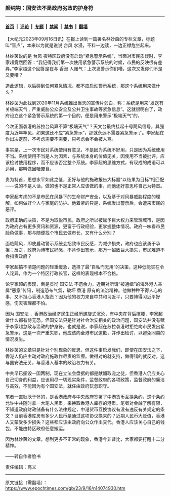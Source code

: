 ### 颜纯钩：国安法不是政府劣政的护身符

---

#### [首页](../../../..?n14074930) &nbsp;|&nbsp; [评论](../../../../../epoch-comment?n14074930) &nbsp;|&nbsp; [专题](../../../../../epoch-special?n14074930) &nbsp;|&nbsp; [禁闻](../../../../../epoch-news?n14074930) &nbsp;|&nbsp; [禁书](../../../../../books?n14074930) &nbsp;|&nbsp; [翻墙](https://github.com/gfw-breaker/nogfw/blob/master/README.md?n14074930)


<div class="post_content" id="artbody" itemprop="articleBody">
 <!-- article content begin -->
 <p>
  【大纪元2023年09月16日讯】在报上读到一篇署名林妙茵的专栏文章，标题叫“盲点”，本来以为就是说说
  <ok href="https://www.epochtimes.com/gb/tag/%E5%8F%B0%E9%A3%8E.html">
   台风
  </ok>
  水浸，不料一边读，一边正襟危坐起来。
 </p>
 <p>
  林妙茵说的是
  <ok href="https://www.epochtimes.com/gb/tag/%E5%8F%B0%E9%A3%8E.html">
   台风
  </ok>
  夜特区政府没有启动“紧急警示系统”，当面对市民质疑时，李家超竟然回答：“我记得我们第一次使用紧急警示系统的时候，市民的反映很有差异。”李家超这个回答是在与
  <ok href="https://www.epochtimes.com/gb/tag/%E9%A6%99%E6%B8%AF.html">
   香港
  </ok>
  人赌气：上次发警示你们嘈，这次又发你们不是又要嘈？
 </p>
 <p>
  造此逻辑，以后碰到任何紧急情况，都不应启动警示系统，那这个系统用来做什么？
 </p>
 <p>
  林妙茵为此找到2020年11月系统推出当天的宣传片旁白，称：系统是用来“发送有关极端天气﹑严重威胁公众安全及公共卫生事故等紧急信息”。这就很明白了，政府设立这个紧急警示系统的第一个目的，便是用来警示“极端天气”的。
 </p>
 <p>
  今次正面袭港的苏拉台风算不算“极端天气”？天文台最终挂起十号飓风信号，其强度为近年罕见，如果这还不应“紧急警示”，那就永远不需要紧急警示了。李家超在作出决定前，不考虑需要不需要，只考虑会不会被人骂。
 </p>
 <p>
  事实是，上一次市民对系统使用有意见，不是因为系统不好用，只是因为系统使用不当。系统使用不当是人为因素，与系统本身的价值无关，因使用不当被批评，应该检讨使用程序，而不应该否定整个系统。李家超的思维方式，有现成的成语可以适用，那叫做因噎废食。
 </p>
 <p>
  贵为特首，思想水平如此之低，正好与他的施政报告大标题“以结果为目标”相匹配——说的不是人话，做的也不是正常人应该做的事，而他还好意思称自己为特首。
 </p>
 <p>
  李家超考虑的不是市民在风暴下的生命财产安全，以及基于对风暴威胁程度的理解，如何做好个人与家庭的防护。他着紧的只是，系统发出警示后，会遭来市民的恶评。
 </p>
 <p>
  政府正确的决策，不是为取悦市民，政府之所以被赋予巨大权力来管理城市，是因为政府占有更多资讯和资源，更富于行政经验，更掌握整体情况。政府一味看市民脸色做事，那与随便找个市民去做市长，又有什么分别？
 </p>
 <p>
  面临飓风，即使启动警示系统会招致市民反感，为减少损失，政府也应该勇于承担；反之，政府为博市民好感，不肯作出警示，那万一招致巨大损失，市民难道不会指责政府？
 </p>
 <p>
  李家超搞不清楚问题的轻重缓急，选择了最“自私而无用”的决策，这种低能实在令人诧异，作为一个特区行政长官，这样的表现根本不合格。
 </p>
 <p>
  论李家超的表现，倒是贯彻
  <ok href="https://www.epochtimes.com/gb/tag/%E5%9B%BD%E5%AE%89%E6%B3%95.html">
   国安法
  </ok>
  不遗余力，近期对所谓“被通缉”的海外港人亲属“恶意”传讯，制造恐布气氛，破坏
  <ok href="https://www.epochtimes.com/gb/tag/%E9%A6%99%E6%B8%AF.html">
   香港
  </ok>
  原有的法治精神。他做种种不得人心的事，又不担心香港人指责？因为他的权力来自中共和习近平，只要博得习近平好感，伤天害理都不怕。
 </p>
 <p>
  因为
  <ok href="https://www.epochtimes.com/gb/tag/%E5%9B%BD%E5%AE%89%E6%B3%95.html">
   国安法
  </ok>
  ，香港政治经济民生正经历螺旋式沉沦，有中央在背后撑腰，李家超做什么都有恃无恐。但国安法只是针对社会治安相关的政治问题，国安法并没有赋予李家超怠政与滥政的护身符。也就是说，李家超在苏拉袭港时拒绝向市民发出紧急警示，这是一次严重失职，他应该向全港市民道歉，并作出检讨，以避免同类的情况发生。
 </p>
 <p>
  林妙茵的文章只是针对个别现象的反思，但这件事启发我们，即使在国安法之下，香港人仍应主动对政府施政作尽责的监瘵。做得对的就支持，做得错的就反对，这与国安法无关，与香港人基本的政治权力有关。
 </p>
 <p>
  中共早已撕毁一国两制，现在立法会盘据的都是献媚取宠之徒，但香港人仍应关心自己切身的利益，应该用尽一切现实条件，监督政府的各项政策，监督政府的廉洁与高效，不能因为有个国安法，就任由政府玩忽职守。
 </p>
 <p>
  笔者一直耿耿于怀的，是香港政府与中央政府签署了中港货币互换条约，这个条约允许中共随时拿一大笔人民币，来换取香港人库存的港币。笔者对金融了解有限，不知道政府财政储备有什么法律规定，中港货币互换协议有没有违反有关规定的条文？目前香港库房有多少人民币是通过这项协议换来的？近期人民币大贬值，香港人又蒙受多少损失？这些都应该由政府向公众作出交代。香港人应该关心自己的钱包，不能由特区政府任意搬运。
 </p>
 <p>
  因为林妙茵的文章，想到更多不正常的现象，香港今非昔比，大家都要打醒十二分精神。
 </p>
 <p>
  ——转自作者脸书
 </p>
 <p>
  责任编辑：高义
 </p>
 <!-- article content end -->
 <div id="below_article_ad">
 </div>
</div>


---

原文链接（需翻墙）：https://www.epochtimes.com/gb/23/9/16/n14074930.htm